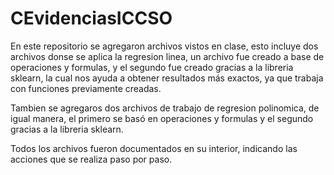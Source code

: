 # CEvidenciasICCSO
En este repositorio se agregaron archivos vistos en clase, esto incluye
dos archivos donse se aplica la regresion linea, un archivo fue creado a base de operaciones
y formulas, y el segundo fue creado gracias a la libreria sklearn, la cual nos ayuda a obtener resultados
más exactos, ya que trabaja con funciones previamente creadas.

Tambien se agregaros dos archivos de trabajo de regresion polinomica, de igual manera, el primero
se basó en operaciones y formulas y el segundo gracias a la libreria sklearn.

Todos los archivos fueron documentados en su interior, indicando las acciones que se realiza paso
por paso.
